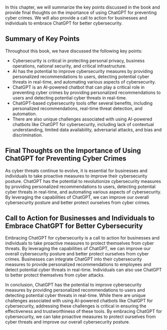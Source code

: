 

In this chapter, we will summarize the key points discussed in the book and provide final thoughts on the importance of using ChatGPT for preventing cyber crimes. We will also provide a call to action for businesses and individuals to embrace ChatGPT for better cybersecurity.

Summary of Key Points
---------------------

Throughout this book, we have discussed the following key points:

* Cybersecurity is critical in protecting personal privacy, business operations, national security, and critical infrastructure.
* AI has the potential to improve cybersecurity measures by providing personalized recommendations to users, detecting potential cyber threats in real-time, and automating various aspects of cybersecurity.
* ChatGPT is an AI-powered chatbot that can play a critical role in preventing cyber crimes by providing personalized recommendations to users and detecting potential cyber threats in real-time.
* ChatGPT-based cybersecurity tools offer several benefits, including personalized recommendations, real-time threat detection, and automation.
* There are also unique challenges associated with using AI-powered chatbots like ChatGPT for cybersecurity, including lack of contextual understanding, limited data availability, adversarial attacks, and bias and discrimination.

Final Thoughts on the Importance of Using ChatGPT for Preventing Cyber Crimes
-----------------------------------------------------------------------------

As cyber threats continue to evolve, it is essential for businesses and individuals to take proactive measures to improve their cybersecurity posture. ChatGPT has the potential to revolutionize cybersecurity measures by providing personalized recommendations to users, detecting potential cyber threats in real-time, and automating various aspects of cybersecurity. By leveraging the capabilities of ChatGPT, we can improve our overall cybersecurity posture and better protect ourselves from cyber crimes.

Call to Action for Businesses and Individuals to Embrace ChatGPT for Better Cybersecurity
-----------------------------------------------------------------------------------------

Embracing ChatGPT for cybersecurity is a call to action for businesses and individuals to take proactive measures to protect themselves from cyber threats. By leveraging the capabilities of ChatGPT, we can improve our overall cybersecurity posture and better protect ourselves from cyber crimes. Businesses can integrate ChatGPT into their cybersecurity measures to provide personalized recommendations to employees and detect potential cyber threats in real-time. Individuals can also use ChatGPT to better protect themselves from cyber attacks.

In conclusion, ChatGPT has the potential to improve cybersecurity measures by providing personalized recommendations to users and detecting potential cyber threats in real-time. While there are unique challenges associated with using AI-powered chatbots like ChatGPT for cybersecurity, addressing these challenges is critical in ensuring the effectiveness and trustworthiness of these tools. By embracing ChatGPT for cybersecurity, we can take proactive measures to protect ourselves from cyber threats and improve our overall cybersecurity posture.


